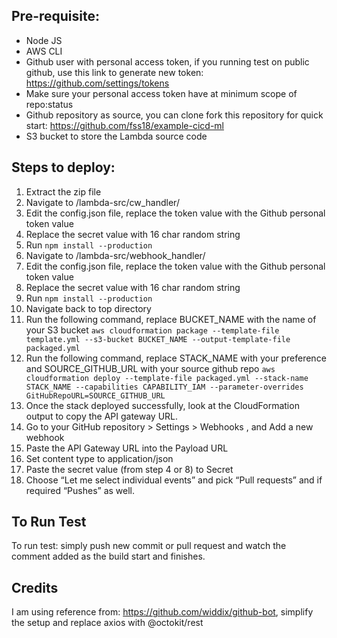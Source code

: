 ## Pre-requisite:
 - Node JS
 - AWS CLI
 - Github user with personal access token, if you running test on public github, use this link to generate new token: https://github.com/settings/tokens
- Make sure your personal access token have at minimum scope of repo:status
 - Github repository as source, you can clone fork this repository for quick start: https://github.com/fss18/example-cicd-ml
 - S3 bucket to store the Lambda source code

## Steps to deploy:
1. Extract the zip file
2. Navigate to /lambda-src/cw_handler/
3. Edit the config.json file, replace the token value with the Github personal token value
4. Replace the secret value with 16 char random string
5. Run ```npm install --production```
6. Navigate to /lambda-src/webhook_handler/
7. Edit the config.json file, replace the token value with the Github personal token value
8. Replace the secret value with 16 char random string
9. Run ```npm install --production```
10. Navigate back to top directory
11. Run the following command, replace BUCKET_NAME with the name of your S3 bucket
```aws cloudformation package --template-file template.yml --s3-bucket BUCKET_NAME --output-template-file packaged.yml```
12. Run the following command, replace STACK_NAME with your preference and SOURCE_GITHUB_URL with your source github repo
```aws cloudformation deploy --template-file packaged.yml --stack-name STACK_NAME --capabilities CAPABILITY_IAM --parameter-overrides GitHubRepoURL=SOURCE_GITHUB_URL```
13. Once the stack deployed successfully, look at the CloudFormation output to copy the API gateway URL.
14. Go to your GitHub repository > Settings > Webhooks , and Add a new webhook
15. Paste the API Gateway URL into the Payload URL
16. Set content type to application/json
17. Paste the secret value (from step 4 or 8) to Secret
18. Choose “Let me select individual events” and pick “Pull requests” and if required “Pushes” as well.

## To Run Test
To run test: simply push new commit or pull request and watch the comment added as the build start and finishes.

## Credits
I am using reference from: https://github.com/widdix/github-bot, simplify the setup and replace axios with @octokit/rest
